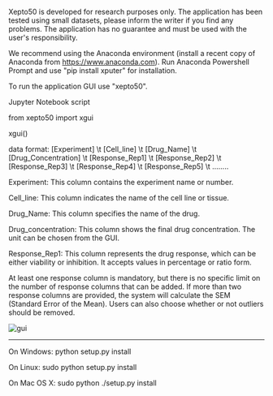 Xepto50 is developed for research purposes only.
The application has been tested using small datasets, please inform the writer if you find any problems.
The application has no guarantee and must be used with the user's responsibility.

We recommend using the Anaconda environment (install a recent copy of Anaconda from https://www.anaconda.com). Run Anaconda Powershell Prompt and use "pip install xputer" for installation.

To run the application GUI use "xepto50".

Jupyter Notebook script

from xepto50 import xgui

xgui()

data format: [Experiment] \t [Cell_line] \t [Drug_Name] \t [Drug_Concentration] \t [Response_Rep1] \t [Response_Rep2] \t [Response_Rep3] \t [Response_Rep4] \t [Response_Rep5] \t ........

Experiment: This column contains the experiment name or number.

Cell_line: This column indicates the name of the cell line or tissue.

Drug_Name: This column specifies the name of the drug.

Drug_concentration: This column shows the final drug concentration. The unit can be chosen from the GUI.

Response_Rep1: This column represents the drug response, which can be either viability or inhibition. It accepts values in percentage or ratio form. 

At least one response column is mandatory, but there is no specific limit on the number of response columns that can be added. If more than two response columns are provided, the system will calculate the SEM (Standard Error of the Mean). Users can also choose whether or not outliers should be removed.

![gui](https://github.com/kazilab/xepto50/assets/67221376/700885b4-9b6b-4c33-a3bd-e530daa5c490)


-----------------------------
On Windows:
python setup.py install

On Linux:
sudo python setup.py install 

On Mac OS X:
sudo python ./setup.py install 

